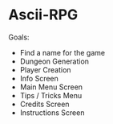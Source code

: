 # Ascii-RPG
Goals:
- Find a name for the game
- Dungeon Generation
- Player Creation
- Info Screen
- Main Menu Screen
- Tips / Tricks Menu
- Credits Screen
- Instructions Screen
